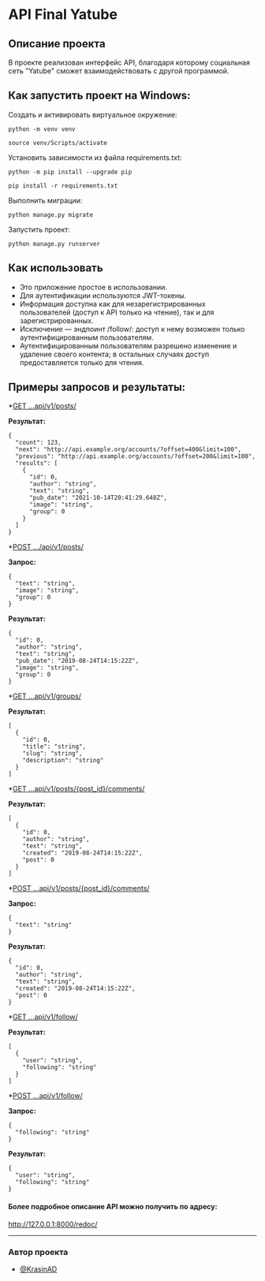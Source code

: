 # API Final Yatube

## **Описание проекта**
В проекте реализован интерфейс API, благодаря которому социальная сеть "Yatube" сможет взаимодействовать с другой программой.

## Как запустить проект на Windows:

Cоздать и активировать виртуальное окружение:

```
python -m venv venv
```

```
source venv/Scripts/activate
```

Установить зависимости из файла requirements.txt:

```
python -m pip install --upgrade pip
```

```
pip install -r requirements.txt
```

Выполнить миграции:

```
python manage.py migrate
```

Запустить проект:

```
python manage.py runserver
```

## Как использовать

- Это приложение простое в использовании.
- Для аутентификации используются JWT-токены.
- Информация доступна как для незарегистрированных пользователей 
  (доступ к API только на чтение), так и для зарегистрированных.
- Исключение — эндпоинт /follow/: доступ к нему возможен только аутентифицированным пользователям.  
- Аутентифицированным пользователям разрешено изменение и удаление своего контента;
  в остальных случаях доступ предоставляется только для чтения.

## Примеры запросов и результаты:

*[GET ...api/v1/posts/](http://127.0.0.1:8000/api/v1/posts/)

**Результат:**
```
{
  "count": 123,
  "next": "http://api.example.org/accounts/?offset=400&limit=100",
  "previous": "http://api.example.org/accounts/?offset=200&limit=100",
  "results": [
    {
      "id": 0,
      "author": "string",
      "text": "string",
      "pub_date": "2021-10-14T20:41:29.648Z",
      "image": "string",
      "group": 0
    }
  ]
}
```

*[POST .../api/v1/posts/](http://127.0.0.1:8000/api/v1/posts/)

**Запрос:**
```
{
  "text": "string",
  "image": "string",
  "group": 0
}
```
**Результат:**
```
{
  "id": 0,
  "author": "string",
  "text": "string",
  "pub_date": "2019-08-24T14:15:22Z",
  "image": "string",
  "group": 0
}
```

*[GET ...api/v1/groups/](http://127.0.0.1:8000/api/v1/groups/)

**Результат:**
```
[
  {
    "id": 0,
    "title": "string",
    "slug": "string",
    "description": "string"
  }
]
```

*[GET ...api/v1/posts/{post_id}/comments/](http://127.0.0.1:8000/api/v1/posts/{post_id}/comments/)

**Результат:**
```
[
  {
    "id": 0,
    "author": "string",
    "text": "string",
    "created": "2019-08-24T14:15:22Z",
    "post": 0
  }
]
```

*[POST ...api/v1/posts/{post_id}/comments/](http://127.0.0.1:8000/api/v1/posts/{post_id}/comments/)

**Запрос:**
```
{
  "text": "string"
}
```
**Результат:**
```
{
  "id": 0,
  "author": "string",
  "text": "string",
  "created": "2019-08-24T14:15:22Z",
  "post": 0
}
```

*[GET ...api/v1/follow/](http://127.0.0.1:8000/api/v1/follow/)

**Результат:**
```
[
  {
    "user": "string",
    "following": "string"
  }
]
```

*[POST ...api/v1/follow/](http://127.0.0.1:8000/api/v1/follow/)

**Запрос:**
```
{
  "following": "string"
}
```
**Результат:**
```
{
  "user": "string",
  "following": "string"
}
```

#### Более подробное описание API можно получить по адресу:
http://127.0.0.1:8000/redoc/
***

### Автор проекта

- [@KrasinAD](https://github.com/KrasinAD)